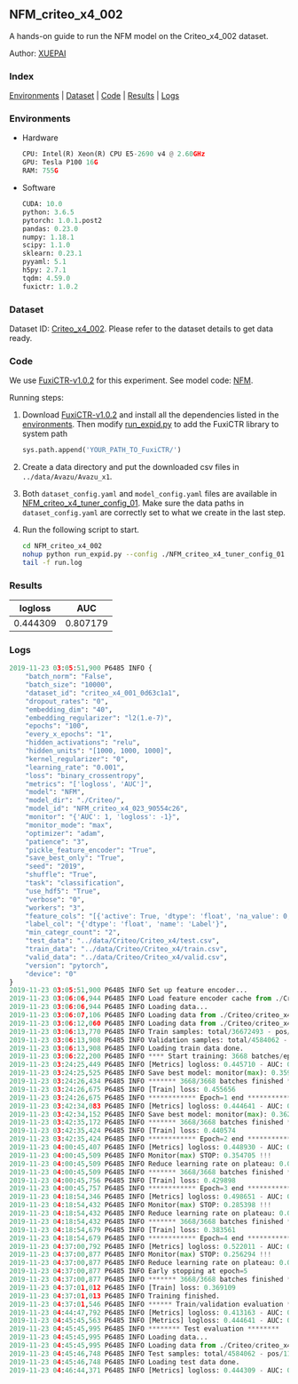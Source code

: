 ## NFM_criteo_x4_002

A hands-on guide to run the NFM model on the Criteo_x4_002 dataset.

Author: [XUEPAI](https://github.com/xue-pai)

### Index
[Environments](#Environments) | [Dataset](#Dataset) | [Code](#Code) | [Results](#Results) | [Logs](#Logs)

### Environments
+ Hardware

  ```python
  CPU: Intel(R) Xeon(R) CPU E5-2690 v4 @ 2.60GHz
  GPU: Tesla P100 16G
  RAM: 755G

  ```

+ Software

  ```python
  CUDA: 10.0
  python: 3.6.5
  pytorch: 1.0.1.post2
  pandas: 0.23.0
  numpy: 1.18.1
  scipy: 1.1.0
  sklearn: 0.23.1
  pyyaml: 5.1
  h5py: 2.7.1
  tqdm: 4.59.0
  fuxictr: 1.0.2
  ```

### Dataset
Dataset ID: [Criteo_x4_002](https://github.com/openbenchmark/BARS/blob/master/ctr_prediction/datasets/Criteo/README.md#Criteo_x4_002). Please refer to the dataset details to get data ready.

### Code

We use [FuxiCTR-v1.0.2](fuxictr_url) for this experiment. See model code: [NFM](https://github.com/xue-pai/FuxiCTR/blob/v1.0.2/fuxictr/pytorch/models/NFM.py).

Running steps:

1. Download [FuxiCTR-v1.0.2](fuxictr_url) and install all the dependencies listed in the [environments](#environments). Then modify [run_expid.py](./run_expid.py#L5) to add the FuxiCTR library to system path
    
    ```python
    sys.path.append('YOUR_PATH_TO_FuxiCTR/')
    ```

2. Create a data directory and put the downloaded csv files in `../data/Avazu/Avazu_x1`.

3. Both `dataset_config.yaml` and `model_config.yaml` files are available in [NFM_criteo_x4_tuner_config_01](./NFM_criteo_x4_tuner_config_01). Make sure the data paths in `dataset_config.yaml` are correctly set to what we create in the last step.

4. Run the following script to start.

    ```bash
    cd NFM_criteo_x4_002
    nohup python run_expid.py --config ./NFM_criteo_x4_tuner_config_01 --expid NFM_criteo_x4_023_54434d6e --gpu 0 > run.log &
    tail -f run.log
    ```

### Results

| logloss | AUC  |
|:--------------------:|:--------------------:|
| 0.444309 | 0.807179  |


### Logs
```python
2019-11-23 03:05:51,900 P6485 INFO {
    "batch_norm": "False",
    "batch_size": "10000",
    "dataset_id": "criteo_x4_001_0d63c1a1",
    "dropout_rates": "0",
    "embedding_dim": "40",
    "embedding_regularizer": "l2(1.e-7)",
    "epochs": "100",
    "every_x_epochs": "1",
    "hidden_activations": "relu",
    "hidden_units": "[1000, 1000, 1000]",
    "kernel_regularizer": "0",
    "learning_rate": "0.001",
    "loss": "binary_crossentropy",
    "metrics": "['logloss', 'AUC']",
    "model": "NFM",
    "model_dir": "./Criteo/",
    "model_id": "NFM_criteo_x4_023_90554c26",
    "monitor": "{'AUC': 1, 'logloss': -1}",
    "monitor_mode": "max",
    "optimizer": "adam",
    "patience": "3",
    "pickle_feature_encoder": "True",
    "save_best_only": "True",
    "seed": "2019",
    "shuffle": "True",
    "task": "classification",
    "use_hdf5": "True",
    "verbose": "0",
    "workers": "3",
    "feature_cols": "[{'active': True, 'dtype': 'float', 'na_value': 0, 'name': ['I1', 'I2', 'I3', 'I4', 'I5', 'I6', 'I7', 'I8', 'I9', 'I10', 'I11', 'I12', 'I13'], 'preprocess': 'convert_to_bucket', 'type': 'categorical'}, {'active': True, 'dtype': 'str', 'na_value': '', 'name': ['C1', 'C2', 'C3', 'C4', 'C5', 'C6', 'C7', 'C8', 'C9', 'C10', 'C11', 'C12', 'C13', 'C14', 'C15', 'C16', 'C17', 'C18', 'C19', 'C20', 'C21', 'C22', 'C23', 'C24', 'C25', 'C26'], 'type': 'categorical'}]",
    "label_col": "{'dtype': 'float', 'name': 'Label'}",
    "min_categr_count": "2",
    "test_data": "../data/Criteo/Criteo_x4/test.csv",
    "train_data": "../data/Criteo/Criteo_x4/train.csv",
    "valid_data": "../data/Criteo/Criteo_x4/valid.csv",
    "version": "pytorch",
    "device": "0"
}
2019-11-23 03:05:51,900 P6485 INFO Set up feature encoder...
2019-11-23 03:06:06,944 P6485 INFO Load feature encoder cache from ./Criteo/criteo_x4_001_0d63c1a1/feature_encoder.pkl
2019-11-23 03:06:06,944 P6485 INFO Loading data...
2019-11-23 03:06:07,106 P6485 INFO Loading data from ./Criteo/criteo_x4_001_0d63c1a1/train.hdf5
2019-11-23 03:06:12,060 P6485 INFO Loading data from ./Criteo/criteo_x4_001_0d63c1a1/valid.hdf5
2019-11-23 03:06:13,770 P6485 INFO Train samples: total/36672493 - pos/9396350 - neg/27276143 - ratio/25.62%
2019-11-23 03:06:13,908 P6485 INFO Validation samples: total/4584062 - pos/1174544 - neg/3409518 - ratio/25.62%
2019-11-23 03:06:13,908 P6485 INFO Loading train data done.
2019-11-23 03:06:22,200 P6485 INFO **** Start training: 3668 batches/epoch ****
2019-11-23 03:24:25,449 P6485 INFO [Metrics] logloss: 0.445710 - AUC: 0.805459
2019-11-23 03:24:25,525 P6485 INFO Save best model: monitor(max): 0.359750
2019-11-23 03:24:26,434 P6485 INFO ******* 3668/3668 batches finished *******
2019-11-23 03:24:26,675 P6485 INFO [Train] loss: 0.455656
2019-11-23 03:24:26,675 P6485 INFO ************ Epoch=1 end ************
2019-11-23 03:42:34,083 P6485 INFO [Metrics] logloss: 0.444641 - AUC: 0.806734
2019-11-23 03:42:34,152 P6485 INFO Save best model: monitor(max): 0.362094
2019-11-23 03:42:35,172 P6485 INFO ******* 3668/3668 batches finished *******
2019-11-23 03:42:35,424 P6485 INFO [Train] loss: 0.440574
2019-11-23 03:42:35,424 P6485 INFO ************ Epoch=2 end ************
2019-11-23 04:00:45,407 P6485 INFO [Metrics] logloss: 0.448930 - AUC: 0.803635
2019-11-23 04:00:45,509 P6485 INFO Monitor(max) STOP: 0.354705 !!!
2019-11-23 04:00:45,509 P6485 INFO Reduce learning rate on plateau: 0.000100
2019-11-23 04:00:45,509 P6485 INFO ******* 3668/3668 batches finished *******
2019-11-23 04:00:45,756 P6485 INFO [Train] loss: 0.429898
2019-11-23 04:00:45,757 P6485 INFO ************ Epoch=3 end ************
2019-11-23 04:18:54,346 P6485 INFO [Metrics] logloss: 0.498651 - AUC: 0.784049
2019-11-23 04:18:54,432 P6485 INFO Monitor(max) STOP: 0.285398 !!!
2019-11-23 04:18:54,432 P6485 INFO Reduce learning rate on plateau: 0.000010
2019-11-23 04:18:54,432 P6485 INFO ******* 3668/3668 batches finished *******
2019-11-23 04:18:54,679 P6485 INFO [Train] loss: 0.383561
2019-11-23 04:18:54,679 P6485 INFO ************ Epoch=4 end ************
2019-11-23 04:37:00,792 P6485 INFO [Metrics] logloss: 0.522011 - AUC: 0.778305
2019-11-23 04:37:00,877 P6485 INFO Monitor(max) STOP: 0.256294 !!!
2019-11-23 04:37:00,877 P6485 INFO Reduce learning rate on plateau: 0.000001
2019-11-23 04:37:00,877 P6485 INFO Early stopping at epoch=5
2019-11-23 04:37:00,877 P6485 INFO ******* 3668/3668 batches finished *******
2019-11-23 04:37:01,012 P6485 INFO [Train] loss: 0.369109
2019-11-23 04:37:01,013 P6485 INFO Training finished.
2019-11-23 04:37:01,546 P6485 INFO ****** Train/validation evaluation ******
2019-11-23 04:44:47,792 P6485 INFO [Metrics] logloss: 0.413163 - AUC: 0.840492
2019-11-23 04:45:45,563 P6485 INFO [Metrics] logloss: 0.444641 - AUC: 0.806734
2019-11-23 04:45:45,995 P6485 INFO ******** Test evaluation ********
2019-11-23 04:45:45,995 P6485 INFO Loading data...
2019-11-23 04:45:45,995 P6485 INFO Loading data from ./Criteo/criteo_x4_001_0d63c1a1/test.hdf5
2019-11-23 04:45:46,748 P6485 INFO Test samples: total/4584062 - pos/1174544 - neg/3409518 - ratio/25.62%
2019-11-23 04:45:46,748 P6485 INFO Loading test data done.
2019-11-23 04:46:44,371 P6485 INFO [Metrics] logloss: 0.444309 - AUC: 0.807179

```
